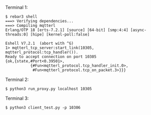Terminal 1:

    $ rebar3 shell
    ===> Verifying dependencies...
    ===> Compiling mqtterl
    Erlang/OTP 18 [erts-7.2.1] [source] [64-bit] [smp:4:4] [async-threads:0] [hipe] [kernel-poll:false]
    
    Eshell V7.2.1  (abort with ^G)
    1> mqtterl_tcp_server:start_link(10305, mqtterl_protocol:tcp_handler()).
    Ready to accept connection on port 10305
    {ok,{state,#Port<0.39501>,
               {#Fun<mqtterl_protocol.tcp_handler_init.0>,
                #Fun<mqtterl_protocol.tcp_on_packet.3>}}}

Terminal 2:

    $ python3 run_proxy.py localhost 10305
    
Terminal 3:

    $ python3 client_test.py -p 10306
    